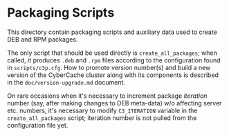 
Packaging Scripts
=================

This directory contain packaging scripts and auxiliary data used to create DEB
and RPM packages.

The only script that should be used directly is `create_all_packages`; when
called, it produces `.deb` and `.rpm` files according to the configuration found
in `scripts/c3p.cfg`. How to promote version number(s) and build a new version
of the CyberCache cluster along with its components is described in the
`doc/version-upgrade.md` document.

On rare occasions when it's necessary to increment package *iteration* number
(say, after making changes to DEB meta-data) w/o affecting server etc. numbers,
it's necessary to modify `C3_ITERATION` variable in the `create_all_packages`
script; iteration number is not pulled from the configuration file yet.

